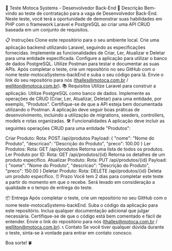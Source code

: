 📝 Teste Motoca Systems - Desenvolvedor Back-End
📄 Descrição
Bem-vindo ao teste de contratação para a vaga de Desenvolvedor Back-End. Neste teste, você terá a oportunidade de demonstrar suas habilidades em PHP com o framework Laravel e PostgreSQL ao criar uma API CRUD baseada em um conjunto de requisitos.

📋 Instruções
Clone este repositório para o seu ambiente local.
Crie uma aplicação backend utilizando Laravel, seguindo as especificações fornecidas.
Implemente as funcionalidades de Criar, Ler, Atualizar e Deletar para uma entidade especificada.
Configure a aplicação para utilizar o banco de dados PostgreSQL.
Utilize Postman para testar e documentar as suas APIs.
Após completar o teste, crie um repositório no seu GitHub com o nome teste-motocaSystems-backEnd e suba o seu código para lá.
Envie o link do seu repositório para nós (thalles@motoca.com.br / welliton@motoca.com.br).
📚 Requisitos
Utilize Laravel para construir a aplicação.
Utilize PostgreSQL como banco de dados.
Implemente as operações de CRUD (Criar, Ler, Atualizar, Deletar) para uma entidade, por exemplo, "Produtos".
Certifique-se de que a API esteja bem documentada utilizando o Postman.
A aplicação deve seguir boas práticas de desenvolvimento, incluindo a utilização de migrations, seeders, controllers, models e rotas organizadas.
🛠️ Funcionalidades
A aplicação deve incluir as seguintes operações CRUD para uma entidade "Produtos":

Criar Produto:
Rota: POST /api/produtos
Payload: { "nome": "Nome do Produto", "descricao": "Descrição do Produto", "preco": 100.00 }
Ler Produtos:
Rota: GET /api/produtos
Retorna uma lista de todos os produtos.
Ler Produto por ID:
Rota: GET /api/produtos/{id}
Retorna os detalhes de um produto específico.
Atualizar Produto:
Rota: PUT /api/produtos/{id}
Payload: { "nome": "Nome do Produto", "descricao": "Descrição do Produto", "preco": 150.00 }
Deletar Produto:
Rota: DELETE /api/produtos/{id}
Deleta um produto específico.
⏰ Prazo
Você tem 2 dias para completar este teste a partir do momento em que o recebe. Será levado em consideração a qualidade e o tempo de entrega do teste.

📦 Entrega
Após completar o teste, crie um repositório no seu GitHub com o nome teste-motocaSystems-backEnd.
Suba o código da aplicação para este repositório.
Inclua qualquer documentação adicional que julgar necessária.
Certifique-se de que o código está bem comentado e fácil de entender.
Envie o link do repositório para nós (thalles@motoca.com.br / welliton@motoca.com.br).
📞 Contato
Se você tiver qualquer dúvida durante o teste, sinta-se à vontade para entrar em contato conosco.

Boa sorte! 🍀
